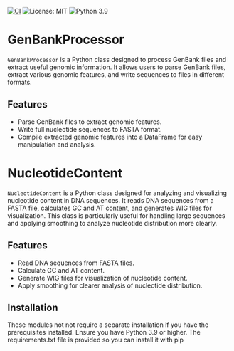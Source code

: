 [![CI](https://github.com/microbemax/dnabactanalyzer/actions/workflows/ci.yaml/badge.svg)](https://github.com/microbemax/dnabactanalyzer/actions/workflows/ci.yaml)
![License: MIT](https://img.shields.io/badge/license-MIT-green)
![Python 3.9](https://img.shields.io/badge/python-3.9-blue.svg)

# GenBankProcessor

`GenBankProcessor` is a Python class designed to process GenBank files and extract useful genomic information. It allows users to parse GenBank files, extract various genomic features, and write sequences to files in different formats.

## Features

- Parse GenBank files to extract genomic features.
- Write full nucleotide sequences to FASTA format.
- Compile extracted genomic features into a DataFrame for easy manipulation and analysis.


# NucleotideContent

`NucleotideContent` is a Python class designed for analyzing and visualizing nucleotide content in DNA sequences. It reads DNA sequences from a FASTA file, calculates GC and AT content, and generates WIG files for visualization. This class is particularly useful for handling large sequences and applying smoothing to analyze nucleotide distribution more clearly.

## Features

- Read DNA sequences from FASTA files.
- Calculate GC and AT content.
- Generate WIG files for visualization of nucleotide content.
- Apply smoothing for clearer analysis of nucleotide distribution.


## Installation

These modules not not require a separate installation if you have the prerequisites installed. Ensure you have Python 3.9 or higher. The requirements.txt file is provided so you can install it with pip

